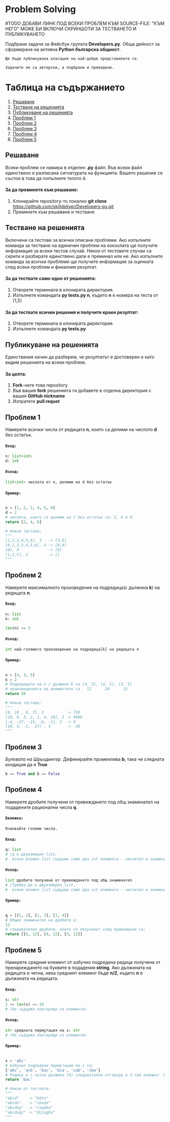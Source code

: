 # Problem Solving
#TODO
ДОБАВИ ЛИНК ПОД ВСЕКИ ПРОБЛЕМ КЪМ SOURCE-FILE: "КЪМ НЕГО"
МОЖЕ БИ ВКЛЮЧИ СКРИНШОТИ ЗА ТЕСТВАНЕТО И ПУБЛИКУВАНЕТО

Подбрани задачи за Фейсбук групата **Developers.py**.
Обща дейност за сформиране на активна **Python българска общност**.

`Ще бъде публикувана класация на най-добре представилите се.`

`Задачите не са авторски, а подбрани и преведени.` 

# Таблица на съдържанието
1. [ Решаване ](#Решаване)
1. [ Тестване на решенията ](#Тестване-на-решенията)
1. [ Публикуване на решенията ](#Публикуване-на-решенията)
1. [ Проблем 1 ](#Проблем-1)
1. [ Проблем 2 ](#Проблем-2)
1. [ Проблем 3 ](#Проблем-3)
1. [ Проблем 4 ](#Проблем-4)
1. [ Проблем 5 ](#Проблем-5)


## **Решаване**
Всеки проблем се намира в отделен **.py** файл.
Във всеки файл единствено е разписана сигнатурата на функцията. 
Вашето решение се състои в това да попълните тялото й.

#### За да преминете към решаване:
1. Клонирайте repository-то локално **git clone** https://github.com/skilldeliver/Developers-py.git
1. Преминете към решаване и тестване

## **Тестване на решенията**
Включени са тестове за всички описани проблеми.
Ако изпълните команда за тестване на единичен проблем на конзолата ще получите информация
за всеки тестов случай. Някои от тестовите случаи са скрити и разбирате единствено дали е преминал или не.
Ако изпълните команда за всички проблеми ще получите информация за оценката след всеки проблем и финалния резултат.

#### За да тествате само едно от решенията:

1. Oтворете терминала в клонирата директория.
1. Изпълнете командата **py tests.py n**, където **n** e номера на теста от [1,5]

#### За да тествате всички решения и получите краен резултат:

1. Oтворете терминала в клонирата директория.
1. Изпълнете командата **py tests.py**

## **Публикуване на решенията**
Единствения начин да разберем, че резултатът е достоверен е като видим решенията на всеки проблем.

#### За целта:

1. **Fork**-нете това repository
1. Във вашия **fork** решенията ги добавете в отделна директория с вашия **GitHub nickname**
1. Изпратете **pull requst**

## **Проблем 1**
Намерете всички числа от редицата **n**, които са делими на числото **d** без остатък.

#### `Вход:`
```python
n: list<int>
d: int
```

#### `Изход:`
```python
list<int> числата от n, делими на d без остатък
```

#### `Пример:`
```python

n = [1, 2, 3, 4, 5, 6]
d = 2
# числата, които са делими на 2 без остатък са: 2, 4 и 6:
return [2, 4, 6]

# Някои тестове:
"""
[1,2,3,4,5,6], 3   -> [3,6]
[0,1,2,3,4,5,6], 4 -> [0,4]
[0], 4             -> [0]
[1,3,5], 2         -> []
"""
```

## **Проблем 2**
Намерете максималното произведение на подредица(с дължина **k**) на редицата **n**.

#### `Вход:`
```python
n: list
k: int

len(n) >= 3
```

#### `Изход:`
```python
int най-голямото произведение на подредица[k] на редицата n
```

#### `Пример:`
```python

n = [4, 3, 5]
k = 2
# Подредиците на n с дължина k са [4, 3], [4, 5], [3, 5]
# произведенията на елементите са   12      20      15
return 20

# Някои тестове:
"""
[8, 10 , 9, 7], 3          -> 720
[10, 8, 3, 2, 1, 4, 10], 5 -> 9600
[-4, -27, -15, -6, -1], 2  -> 4
[10, 3, -1, -27] , 3       -> -30
"""
```


## **Проблем 3**
_Булевата на Шрьодингер._
Дефинирайте променлива **b**, така че следната кондиция да e **True**
```python
b == True and b == False
```

## **Проблем 4**
Намерете дробите получени от привеждането под общ знаменател на подадените рационални числа **q**.

#### `Бележка:`
```
Очаквайте големи числа.
```

#### `Вход:`
```python
q: list
# (q е двуизмерен list,
#  всеки вложен list съдържа само два int елемента - числител и знаменател)
```

#### `Изход:`
```python
list дробите получени от привеждането под общ знаменател
# (Трябва да е двуизмерен list,
#  всеки вложен list съдържа само два int елемента - числител и знаменател)
```
#### `Пример:`
```python

q = [[1, 2], [1, 3], [1, 4]]
# Общия знаменател на дробите е:
12
# следователно дробите, които се получават след привеждане са:
return [[6, 12], [4, 12], [3, 12]]
```

## **Проблем 5**
Намерете средния елемент от азбучно подредена редица получена от пренареждането на буквите в подадения **string**.
Ако дължината на редицата е четна, нека средният елемент бъде **n/2**, където **n** e дължината на редицата.

#### `Вход:`
```python
s: str
2 <= len(s) <= 26
# (Не съдържа повтарящи се елементи)
```

#### `Изход:`
```python
str средната пермутация на s: str
# (Не съдържа повтарящи се елементи)
```

#### `Пример:`
```python

s = 'abc'
# Азбучно подредени пермутации на s са:
{'abc', 'acb', 'bac', 'bca', 'cab', 'cba'}
# Редица е с четна дължина (6) следователно отговора е 3-тия елемент 'bac' (6/2)
return 'bac'

# Някои от тестовте:
"""
"abcd"    -> "bdca"
"abcdx"   -> "cbxda"
"abcdxg"  -> "cxgdba"
"abcdxgz" -> "dczxgba"
"""
```
